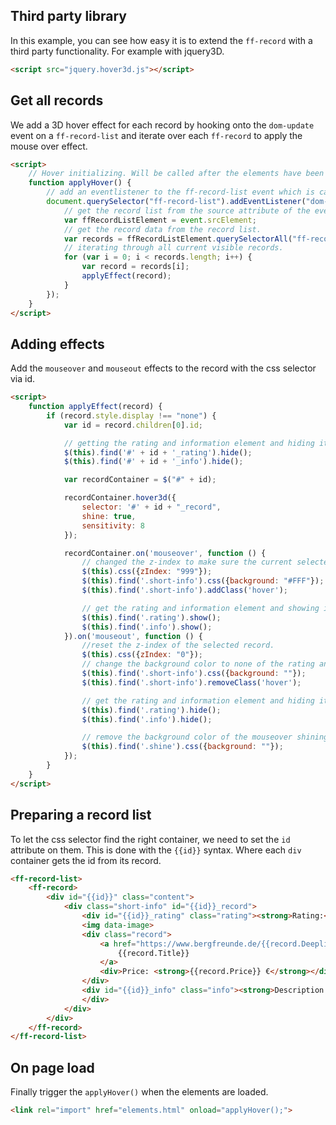 ## Third party library

In this example, you can see how easy it is to extend the `ff-record` with a third party functionality. For example with jquery3D.

```html
<script src="jquery.hover3d.js"></script>
```

## Get all records

We add a 3D hover effect for each record by hooking onto the `dom-update` event on a `ff-record-list`
and iterate over each `ff-record` to apply the mouse over effect.

```html
<script>
    // Hover initializing. Will be called after the elements have been loaded.
    function applyHover() {
        // add an eventlistener to the ff-record-list event which is called everytime the HTML content was updated
        document.querySelector("ff-record-list").addEventListener("dom-updated", function (event) {
            // get the record list from the source attribute of the event callback.
            var ffRecordListElement = event.srcElement;
            // get the record data from the record list.
            var records = ffRecordListElement.querySelectorAll("ff-record");
            // iterating through all current visible records.
            for (var i = 0; i < records.length; i++) {
                var record = records[i];
                applyEffect(record);
            }
        });
    }
</script>
```

## Adding effects

Add the `mouseover` and `mouseout` effects to the record with the css selector via id.

```html
<script>
    function applyEffect(record) {
        if (record.style.display !== "none") {
            var id = record.children[0].id;

            // getting the rating and information element and hiding it.
            $(this).find('#' + id + '_rating').hide();
            $(this).find('#' + id + '_info').hide();

            var recordContainer = $("#" + id);

            recordContainer.hover3d({
                selector: '#' + id + "_record",
                shine: true,
                sensitivity: 8
            });

            recordContainer.on('mouseover', function () {
                // changed the z-index to make sure the current selected record is overlapping all other records.
                $(this).css({zIndex: "999"});
                $(this).find('.short-info').css({background: "#FFF"});
                $(this).find('.short-info').addClass('hover');

                // get the rating and information element and showing it.
                $(this).find('.rating').show();
                $(this).find('.info').show();
            }).on('mouseout', function () {
                //reset the z-index of the selected record.
                $(this).css({zIndex: "0"});
                // change the background color to none of the rating and the information box.
                $(this).find('.short-info').css({background: ""});
                $(this).find('.short-info').removeClass('hover');

                // get the rating and information element and hiding it.
                $(this).find('.rating').hide();
                $(this).find('.info').hide();

                // remove the background color of the mouseover shining box after the mouseout event.
                $(this).find('.shine').css({background: ""});
            });
        }
    }
</script>
```

## Preparing a record list

To let the css selector find the right container, we need to set the `id` attribute on them. This is
done with the `{{id}}` syntax. Where each `div` container gets the id from its record.

```html
<ff-record-list>
    <ff-record>
        <div id="{{id}}" class="content">
            <div class="short-info" id="{{id}}_record">
                <div id="{{id}}_rating" class="rating"><strong>Rating:</strong> {{record.Rating}}<br/></div>
                <img data-image>
                <div class="record">
                    <a href="https://www.bergfreunde.de/{{record.Deeplink}}" data-action="redirect">
                        {{record.Title}}
                    </a>
                    <div>Price: <strong>{{record.Price}} €</strong></div>
                </div>
                <div id="{{id}}_info" class="info"><strong>Description:</strong><br/>{{record.Description}}
                </div>
            </div>
        </div>
    </ff-record>
</ff-record-list>
```

## On page load

Finally trigger the `applyHover()` when the elements are loaded.

```html
<link rel="import" href="elements.html" onload="applyHover();">
```